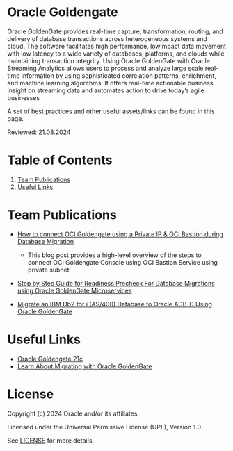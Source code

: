 # Oracle Goldengate

Oracle GoldenGate provides real-time capture, transformation, routing, and delivery of database transactions across heterogeneous systems and cloud. The software facilitates high performance, lowimpact data movement with low latency to a wide variety of databases, platforms, and clouds while maintaining transaction integrity. Using Oracle GoldenGate with Oracle Streaming Analytics allows users to process and analyze large scale real- time information by using sophisticated correlation patterns, enrichment, and machine learning algorithms. It offers real-time actionable business insight on streaming data and automates action to drive today’s agile businesses

A set of best practices and other useful assets/links can be found in this page.

Reviewed: 21.08.2024

# Table of Contents

1. [Team Publications](#team-publications)
2. [Useful Links](#useful-links)

# Team Publications

- [How to connect OCI Goldengate using a Private IP & OCI Bastion during Database Migration](https://medium.com/@snoozrocks/how-to-connect-oci-goldengate-using-a-private-ip-oci-bastion-during-database-migration-b04012ed8e30)
    - This blog post provides a high-level overview of the steps to connect OCI Goldengate Console using OCI Bastion Service using private subnet
- [Step by Step Guide for Readiness Precheck For Database Migrations using Oracle GoldenGate Microservices](https://medium.com/@snoozrocks/step-by-step-guide-for-readiness-precheck-for-database-migrations-using-oracle-goldengate-90b93876fae2)


- [Migrate an IBM Db2 for i (AS/400) Database to Oracle ADB-D Using Oracle GoldenGate](https://medium.com/@snoozrocks/migrate-an-ibm-db2-for-iseries-database-to-oci-adb-d-using-oracle-goldengate-dd1cda91ce6f)

# Useful Links
- [Oracle Goldengate 21c](https://docs.oracle.com/en/middleware/goldengate/core/21.3/index.html)
- [Learn About Migrating with Oracle GoldenGate](https://docs.oracle.com/en/solutions/reduce-database-migration-downtime/learn-migrating-oracle-goldengate1.html)

# License

Copyright (c) 2024 Oracle and/or its affiliates.

Licensed under the Universal Permissive License (UPL), Version 1.0.

See [LICENSE](https://github.com/oracle-devrel/technology-engineering/blob/main/LICENSE) for more details.
